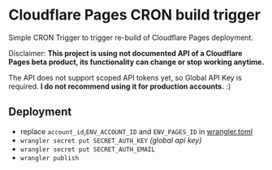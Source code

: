 
# Cloudflare Pages CRON build trigger
Simple CRON Trigger to trigger re-build of Cloudflare Pages deployment.

Disclaimer: **This project is using not documented API of a Cloudflare Pages beta product, its functionality can change or stop working anytime.**

The API does not support scoped API tokens yet, so Global API Key is required. **I do not recommend using it for production accounts.** :)

## Deployment
- replace `account_id`,`ENV_ACCOUNT_ID` and `ENV_PAGES_ID` in [wrangler.toml](./wrangler.toml)
- `wrangler secret put SECRET_AUTH_KEY` _(global api key)_
- `wrangler secret put SECRET_AUTH_EMAIL` 
- `wrangler publish`
